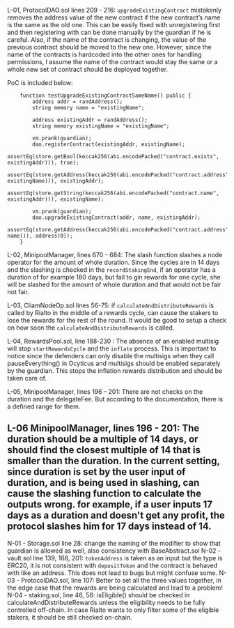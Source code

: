 L-01, ProtocolDAO.sol lines 209 - 216: 
`upgradeExistingContract` mistakenly removes the address value of the new contract if the new contract’s name is the same as the old one. This can be easily fixed with unregistering first and then registering with can be done manually by the guardian if he is careful.
Also, if the name of the contract is changing, the value of the previous contract should be moved to the new one. However, since the name of the contracts is hardcoded into the other ones for handling permissions, I assume the name of the contract would stay the same or a whole new set of contract should be deployed together.

PoC is included below:
```
	function testUpgradeExistingContractSameName() public {
		address addr = randAddress();
		string memory name = "existingName";

		address existingAddr = randAddress();
		string memory existingName = "existingName";

		vm.prank(guardian);
		dao.registerContract(existingAddr, existingName);
		assertEq(store.getBool(keccak256(abi.encodePacked("contract.exists", existingAddr))), true);
		assertEq(store.getAddress(keccak256(abi.encodePacked("contract.address", existingName))), existingAddr);
		assertEq(store.getString(keccak256(abi.encodePacked("contract.name", existingAddr))), existingName);

		vm.prank(guardian);
		dao.upgradeExistingContract(addr, name, existingAddr);
		assertEq(store.getAddress(keccak256(abi.encodePacked("contract.address", name))), address(0));
	}
```

L-02, MinipoolManager, lines 670 - 684: The slash function slashes a node operator for the amount of whole duration. Since the cycles are in 14 days and the slashing is checked in the `recordStakingEnd`, if an operator has a duration of for example 180 days, but fail to gin rewards for one cycle, she will be slashed for the amount of whole duration and that would not be fair not fair.

L-03, CliamNodeOp.sol lines 56-75: if `calculateAndDistributeRewards` is called by Rialto in the middle of a rewards cycle, can cause the stakers to lose the rewards for the rest of the round. It would be good to setup a check on how soon the `calculateAndDistributeRewards` is called.

L-04, RewardsPool.sol, line 188-230 : The absence of an enabled multisig will stop `startRewardsCycle` and the `inflate` process. This is important to notice since the defenders can only disable the multisigs when they call pauseEverything() in Ocyticus and multisigs should be enabled separately by the guardian. This stops the inflation rewards distribution and should be taken care of.

L-05, MinipoolManager, lines 196 - 201: There are not checks on the duration and the delegateFee. But according to the documentation, there is a defined range for them.

L-06 MinipoolManager, lines 196 - 201: The duration should be a multiple of 14 days, or should find the closest multiple of 14 that is smaller than the duration. In the current setting, since duration is set by the user input of duration, and is being used in slashing, can cause the slashing function to calculate the outputs wrong. for example, if a user inputs 17 days as a duration and doesn't get any profit, the protocol slashes him for 17 days instead of 14.
---
N-01 - Storage.sol line 28: change the naming of the modifier to show that guardian is allowed as well, also consistency with BaseAbstract.sol
N-02 - vault.sol line 139, 168, 201: `tokenAddress` is taken as an input but the type is ERC20, it is not consistent with `depositToken` and the contract is behaved with like an address. This does not lead to bugs but might confuse some.
N-03 - ProtocolDAO.sol, line 107: Better to set all the three values together, in the edge case that the rewards are being calculated and lead to a problem!
N-04 - staking.sol, line 46, 56: isEligible() should be checked in calculateAndDistributeRewards unless the eligibility needs to be fully controlled off-chain. In case Rialto wants to only filter some of the eligible stakers, it should be still checked on-chain.
